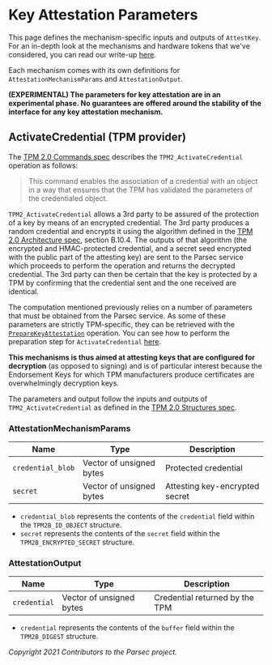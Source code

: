 # Key Attestation Parameters

This page defines the mechanism-specific inputs and outputs of `AttestKey`. For an in-depth look at
the mechanisms and hardware tokens that we've considered, you can read our write-up
[here](https://drive.google.com/file/d/11jLLv8zN_xRunj9BEkk_L_tj5DiQOtkG/view?usp=sharing).

Each mechanism comes with its own definitions for `AttestationMechanismParams` and
`AttestationOutput`.

**(EXPERIMENTAL) The parameters for key attestation are in an experimental phase. No guarantees are
offered around the stability of the interface for any key attestation mechanism.**

## ActivateCredential (TPM provider)

The [TPM 2.0 Commands
spec](https://trustedcomputinggroup.org/wp-content/uploads/TCG_TPM2_r1p59_Part3_Commands_pub.pdf)
describes the `TPM2_ActivateCredential` operation as follows:

> This command enables the association of a credential with an object in a way that ensures that the
> TPM has validated the parameters of the credentialed object.

`TPM2_ActivateCredential` allows a 3rd party to be assured of the protection of a key by means of an
encrypted credential. The 3rd party produces a random credential and encrypts it using the algorithm
defined in the [TPM 2.0 Architecture
spec](https://trustedcomputinggroup.org/wp-content/uploads/TCG_TPM2_r1p59_Part1_Architecture_pub.pdf),
section B.10.4. The outputs of that algorithm (the encrypted and HMAC-protected credential, and a
secret seed encrypted with the public part of the attesting key) are sent to the Parsec service
which proceeds to perform the operation and returns the decrypted credential. The 3rd party can then
be certain that the key is protected by a TPM by confirming that the credential sent and the one
received are identical.

The computation mentioned previously relies on a number of parameters that must be obtained from the
Parsec service. As some of these parameters are strictly TPM-specific, they can be retrieved with
the [`PrepareKeyAttestation`](prepare_key_attestation.md) operation. You can see how to perform the
preparation step for `ActivateCredential`
[here](prepare_key_attestation_params.md#activatecredential-tpm-provider).

**This mechanisms is thus aimed at attesting keys that are configured for decryption** (as opposed
to signing) and is of particular interest because the Endorsement Keys for which TPM manufacturers
produce certificates are overwhelmingly decryption keys.

The parameters and output follow the inputs and outputs of `TPM2_ActivateCredential` as defined in
the [TPM 2.0 Structures
spec](https://trustedcomputinggroup.org/wp-content/uploads/TCG_TPM2_r1p59_Part2_Structures_pub.pdf).

### AttestationMechanismParams

| Name              | Type                     | Description                    |
|-------------------|--------------------------|--------------------------------|
| `credential_blob` | Vector of unsigned bytes | Protected credential           |
| `secret`          | Vector of unsigned bytes | Attesting key-encrypted secret |

- `credential_blob` represents the contents of the `credential` field within the `TPM2B_ID_OBJECT`
   structure.
- `secret` represents the contents of the `secret` field within the `TPM2B_ENCRYPTED_SECRET`
   structure.

### AttestationOutput

| Name         | Type                     | Description                    |
|--------------|--------------------------|--------------------------------|
| `credential` | Vector of unsigned bytes | Credential returned by the TPM |

- `credential` represents the contents of the `buffer` field within the `TPM2B_DIGEST` structure.

*Copyright 2021 Contributors to the Parsec project.*
